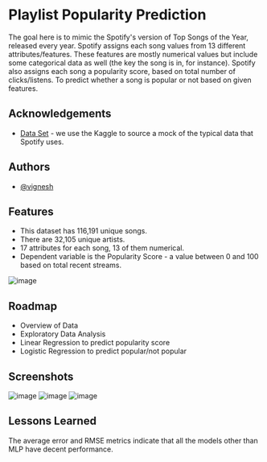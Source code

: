 
# Playlist Popularity Prediction

The goal here is to mimic the Spotify's version of Top Songs of the Year, released every year.
Spotify assigns each song values from 13 different attributes/features. These features are mostly numerical values but include some categorical data as well (the key the song is in, for instance). 
Spotify also assigns each song a popularity score, based on total number of clicks/listens. To predict whether a song is popular or not based on given features.



## Acknowledgements

 - [Data Set](https://www.kaggle.com/tomigelo/spotify-audio-features/home) - we use the Kaggle to source  a mock of the typical data that Spotify uses.
 

## Authors

- [@vignesh](https://github.com/maroovi)


## Features

- This dataset has 116,191 unique songs.
- There are 32,105 unique artists.
- 17 attributes for each song, 13 of them numerical.
- Dependent variable is the Popularity Score - a value between 0 and 100 based on total recent streams.

![image](https://user-images.githubusercontent.com/60556766/150615211-3b1ab70f-8087-48f3-a425-17d9550d2ce2.png)


## Roadmap

- Overview of Data
- Exploratory Data Analysis
- Linear Regression to predict popularity score
- Logistic Regression to predict popular/not popular



## Screenshots


![image](https://user-images.githubusercontent.com/60556766/150615106-a1c2faf7-709a-42ee-8dc7-23cf85756e80.png)
![image](https://user-images.githubusercontent.com/60556766/150615122-e53f1d62-c1ce-4ff5-a13c-9618e1d98df2.png)
![image](https://user-images.githubusercontent.com/60556766/150615135-7ecbfe51-b16a-474b-8cd8-8d1d86653a0a.png)


## Lessons Learned

The average error and RMSE metrics indicate that all the models other than MLP have decent performance.



